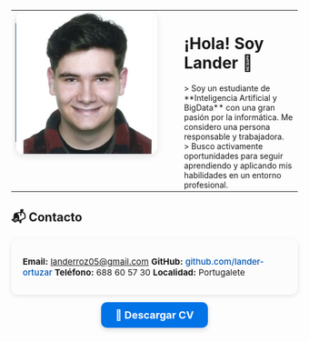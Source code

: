<table style="border: none; width: 100%;">
  <tr>
    <td width="270" style="vertical-align: top; padding-right: 20px; border: none;">
      <img src="img/Foto_Curri.png" alt="Esta es una foto mía" width="250" style="border-radius: 15px; box-shadow: 0 4px 12px rgba(0,0,0,0.1);">
    </td>
    <td style="vertical-align: top; border: none;">
      <h1>¡Hola! Soy Lander 👋</h1>
      > Soy un estudiante de **Inteligencia Artificial y BigData** con una gran pasión por la informática. Me considero una persona responsable y trabajadora. 
      <br>> Busco activamente oportunidades para seguir aprendiendo y aplicando mis habilidades en un entorno profesional.
    </td>
  </tr>
</table>

<h2 style="margin-top: 30px;">📬 Contacto</h2>
<div style="background: rgba(247, 247, 247, 0.3); padding: 15px 20px; border-radius: 12px; box-shadow: 0 2px 8px rgba(0, 0, 0, 0.1); display: flex; flex-wrap: wrap; gap: 25px; align-items: center; font-size: 15px;">

  <span><strong>Email:</strong> <a href="mailto:landerroz05@gmail.com" style="color: #0056b3; text-decoration: none; font-weight: 500;">landerroz05@gmail.com</a></span>
  <span><strong>GitHub:</strong> <a href="https://github.com/lander-ortuzar" target="_blank" style="color: #0056b3; text-decoration: none; font-weight: 500;">github.com/lander-ortuzar</a></span>
  <span><strong>Teléfono:</strong> 688 60 57 30</span>
  <span><strong>Localidad:</strong> Portugalete</span>
</div>

<div style="text-align: center; margin-top: 25px;">
  <a href="assets/CV_Lander-Ortuzar.pdf" download
     style="background: #0073e6; color: white; padding: 12px 25px; border-radius: 10px; text-decoration: none; font-weight: 700; font-size: 18px; box-shadow: 0 3px 10px rgba(0,0,0,0.15); transition: background 0.2s ease;">
    📄 Descargar CV
  </a>
</div>


